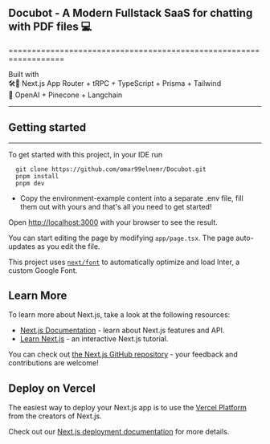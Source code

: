 ## Docubot - A Modern Fullstack SaaS for chatting with PDF files 💻
==================================================================

Built with   
🛠️🎨 Next.js App Router + tRPC + TypeScript + Prisma + Tailwind  
 🧠 OpenAI + Pinecone + Langchain

-------------------------------------------------------------------


## Getting started
---------------------------------------------------------------------------------

To get started with this project, in your IDE run

```source-shell
  git clone https://github.com/omar99elnemr/Docubot.git
  pnpm install
  pnpm dev
```

- Copy the environment-example content into a separate .env file, fill them out with yours  and that's all you need to get started!

Open [http://localhost:3000](http://localhost:3000) with your browser to see the result.

You can start editing the page by modifying `app/page.tsx`. The page auto-updates as you edit the file.

This project uses [`next/font`](https://nextjs.org/docs/basic-features/font-optimization) to automatically optimize and load Inter, a custom Google Font.

## Learn More

To learn more about Next.js, take a look at the following resources:

- [Next.js Documentation](https://nextjs.org/docs) - learn about Next.js features and API.
- [Learn Next.js](https://nextjs.org/learn) - an interactive Next.js tutorial.

You can check out [the Next.js GitHub repository](https://github.com/vercel/next.js/) - your feedback and contributions are welcome!

## Deploy on Vercel

The easiest way to deploy your Next.js app is to use the [Vercel Platform](https://vercel.com/new?utm_medium=default-template&filter=next.js&utm_source=create-next-app&utm_campaign=create-next-app-readme) from the creators of Next.js.

Check out our [Next.js deployment documentation](https://nextjs.org/docs/deployment) for more details.
